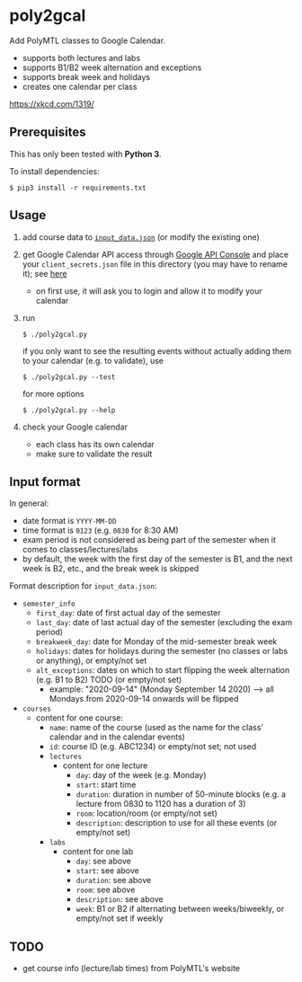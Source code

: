 # poly2gcal

Add PolyMTL classes to Google Calendar.

* supports both lectures and labs
* supports B1/B2 week alternation and exceptions
* supports break week and holidays
* creates one calendar per class

https://xkcd.com/1319/

## Prerequisites

This has only been tested with **Python 3**.

To install dependencies:

```shell
$ pip3 install -r requirements.txt
```

## Usage

1. add course data to [`input_data.json`](./input_data.json) (or modify the existing one)

2. get Google Calendar API access through [Google API Console](https://console.developers.google.com/) and place your `client_secrets.json` file in this directory (you may have to rename it); see [here](https://github.com/googleapis/google-api-python-client/blob/master/docs/client-secrets.md)
   * on first use, it will ask you to login and allow it to modify your calendar

3. run
   ```shell
   $ ./poly2gcal.py
   ```
   if you only want to see the resulting events without actually adding them to your calendar (e.g. to validate), use
   ```shell
   $ ./poly2gcal.py --test
   ```
   for more options
   ```shell
   $ ./poly2gcal.py --help

4. check your Google calendar
   * each class has its own calendar
   * make sure to validate the result

## Input format

In general:

* date format is `YYYY-MM-DD`
* time format is `0123` (e.g. `0830` for 8:30 AM)
* exam period is not considered as being part of the semester when it comes to classes/lectures/labs
* by default, the week with the first day of the semester is B1, and the next week is B2, etc., and the break week is skipped

Format description for `input_data.json`:

* `semester_info`
   * `first_day`: date of first actual day of the semester
   * `last_day`: date of last actual day of the semester (excluding the exam period)
   * `breakweek_day`: date for Monday of the mid-semester break week
   * `holidays`: dates for holidays during the semester (no classes or labs or anything), or empty/not set
   * `alt_exceptions`: dates on which to start flipping the week alternation (e.g. B1 to B2) TODO (or empty/not set)
      * example: "2020-09-14" (Monday September 14 2020) --> all Mondays from 2020-09-14 onwards will be flipped
* `courses`
   * content for one course:
      * `name`: name of the course (used as the name for the class' calendar and in the calendar events)
      * `id`: course ID (e.g. ABC1234) or empty/not set; not used
      * `lectures`
         * content for one lecture
            * `day`: day of the week (e.g. Monday)
            * `start`: start time
            * `duration`: duration in number of 50-minute blocks (e.g. a lecture from 0830 to 1120 has a duration of 3)
            * `room`: location/room (or empty/not set)
            * `description`: description to use for all these events (or empty/not set)
      * `labs`
         * content for one lab
            * `day`: see above
            * `start`: see above
            * `duration`: see above
            * `room`: see above
            * `description`: see above
            * `week`: B1 or B2 if alternating between weeks/biweekly, or empty/not set if weekly

## TODO

* get course info (lecture/lab times) from PolyMTL's website
